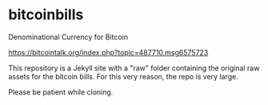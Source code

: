 bitcoinbills
============

Denominational Currency for Bitcoin

https://bitcointalk.org/index.php?topic=487710.msg6575723

This repository is a Jekyll site with a "raw" folder containing the original
raw assets for the bitcoin bills. For this very reason, the repo is very large.

Please be patient while cloning.
